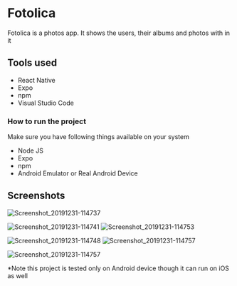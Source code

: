 # Fotolica

Fotolica is a photos app. It shows the users, their albums and photos with in it

## Tools used
- React Native
- Expo
- npm
- Visual Studio Code

### How to run the project
Make sure you have following things available on your system
- Node JS
- Expo
- npm
- Android Emulator or Real Android Device

## Screenshots

![Screenshot_20191231-114737](https://user-images.githubusercontent.com/39700052/71612850-e0017e00-2bc4-11ea-9eee-39949228c145.png)

![Screenshot_20191231-114741](https://user-images.githubusercontent.com/39700052/71612912-379fe980-2bc5-11ea-994d-c5c70b381a4b.png)
![Screenshot_20191231-114753](https://user-images.githubusercontent.com/39700052/71612921-47b7c900-2bc5-11ea-8439-e1f67d7634a9.png)

![Screenshot_20191231-114748](https://user-images.githubusercontent.com/39700052/71612916-41c1e800-2bc5-11ea-9b77-1d38ca94bdef.png)
![Screenshot_20191231-114757](https://user-images.githubusercontent.com/39700052/71612928-4dadaa00-2bc5-11ea-884b-a3fb304763d4.png)

![Screenshot_20191231-114757](https://user-images.githubusercontent.com/39700052/71612930-4eded700-2bc5-11ea-85a5-a6d3dab557eb.png)

*Note this project is tested only on Android device though it can run on iOS as well
